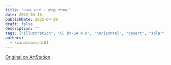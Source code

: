 ```yaml
---
title: "ሓይሊ በረኻ - ቻርጅ ምግባር"
date: 2025-03-16
publishDate: 2025-04-29
draft: false
description: ""
tags: ["illustration", "CC BY-SA 4.0", "horizontal", "desert", "solar", "infrastructure"]
authors:
  - scandinavian101
---
```


[Original on ArtStation](https://www.artstation.com/artwork/0l5BwV)
